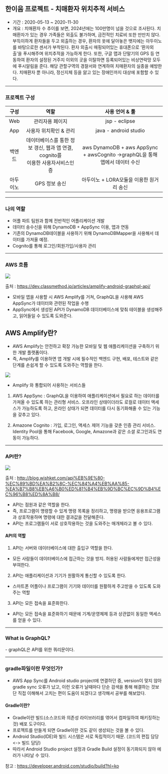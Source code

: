 <h2> 한이음 프로젝트 - 치매환자 위치추적 서비스 </h2>

 - 기간 : 2020-05-13 ~ 2020-11-30
 - 개요 : 치매환자 수 추이를 보면, 2024년에는 100만명이 넘을 것으로 조사된다. 치매환자가 있는 경우 가족들은 외출도 불가하며, 금전적인 치료비 또한 만만치 않다. 
 부득이하게 환자들을 두고 외출하는 경우, 환자의 옷에 달아놓은 뱃지에는 아두이노를 바탕으로한 센서가 부착된다. 환자 외출시 매핑되어있는 휴대폰으로 ‘환자외출’을 푸시해주며 위치추적을 가능하게 한다.
 또한, 구글 맵과 단말기의 GPS 등 연동하여 환자의 설정된 거주지 이외의 곳을 이탈하면 등록되어있는 비상연락망 모두에 푸시알림을 준다. 해당 관할구역의 경찰서와 연계하여 치매환자의 실종을 예방한다.
 치매환자 뿐 아니라, 정신지체 등을 앓고 있는 장애인까지 대상에 포함할 수 있다.
 
 ---
<h3> 프로젝트 구성 </h3> 

| 구성 | 역할 | 사용 언어 & 툴 |
|:------------:|:-----------------:|:-----------------:|
| Web | 관리자용 페이지 | jsp - eclipse |
| App | 사용자 위치확인 & 관리 | java - android studio |
| 백엔드 | 데이터베이스를 통한 정보 갱신, 웹과 앱 연결, cognito를<br> 이용한 사용자서비스인증 | aws DynamoDB + aws AppSync + awsCognito ->graphQL을 통해 앱에서 데이터 수신 |
| 아두이노 | GPS 정보 송신 | 아두이노 + LORA모듈을 이용한 원거리 송신 |

---

 <h3> 나의 역할 </h3>
 
  - 어플 파트 팀원과 함께 전반적인 어플리케이션 개발<br>
  - 데이터 송수신을 위해 DynamoDB + AppSync 이용, 앱과 연동<br>
  - 기존의 DynamoDB테이블을 사용하기 위해 DynamoDBMapper을 사용해서 데이터를 가져올 예정.
  - Cognito를 통해 로그인/회원가입/사용자 관리<br>

---
 <h3> AWS 흐름 </h3>
 
 <img src="https://cdn-ssl-devio-img.classmethod.jp/wp-content/uploads/2020/06/appsync-api-768x308.png">
 
 출처 : https://dev.classmethod.jp/articles/amplify-android-graphql-api/
 
 - 모바일 앱을 사용할 시 AWS Amplify를 거쳐, GraphQL을 사용해 AWS AppSync가 데이터와 관련된 작업을 수행
 - AppSync에서 생성된 API가 DynamoDB 데이터베이스에 맞춰 테이블을 생성해주고, 읽어들일 수 있도록 도와준다. 
 
 <h2> AWS Amplify란? </h2>
 
  - AWS Amplify는 안전하고 확장 가능한 모바일 및 웹 애플리케이션을 구축하기 위한 개발 플랫폼이다.
  - 즉, Amplify를 이용하면 앱 개발 시에 필수적인 백엔드 구현, 배포, 테스트와 같은 단계를 손쉽게 할 수 있도록 도와주는 역할을 한다.

<img src="https://cdn-ssl-devio-img.classmethod.jp/wp-content/uploads/2020/05/amplify-using-service-640x386.png">

 - Amplify 와 통합되어 사용하는 서비스들
 
 1. AWS AppSync : GraphQL을 이용하여 애플리케이션에서 필요로 하는 데이터를 가져올 수 있도록 하는 관리형 서비스. 오프라인 상태이더라도 로컬로 데이터 액세스가 가능하도록 하고, 온라인 상태가 되면 데이터를 다시 동기화해줄 수 있는 기능을 갖추고 있다.
 
 2. Amazone Cognito : 가입, 로그인, 액세스 제어 기능을 갖춘 인증 관리 서비스. Identity Pool을 통해 Facebook, Google, Amazone과 같은 소셜 로그인과도 연동이 가능하다.
 
---
<h3> API란? </h3>

<img src = "http://blog.wishket.com/wp-content/uploads/2019/10/API-%EC%89%BD%EA%B2%8C-%EC%95%8C%EC%95%84%EB%B3%B4%EA%B8%B0.png">

출처 : http://blog.wishket.com/api%EB%9E%80-%EC%89%BD%EA%B2%8C-%EC%84%A4%EB%AA%85-%EA%B7%B8%EB%A6%B0%ED%81%B4%EB%9D%BC%EC%9D%B4%EC%96%B8%ED%8A%B8/

- API는 점원과 같은 역할을 한다.
- 즉, 프로그램이 명령할 수 있게 명령 목록을 정리하고, 명령을 받으면 응용프로그램과 상호작용하며 명령에 대한 결과값을 전달해준다.
- API는 프로그램들이 서로 상호작용하는 것을 도와주는 매개체라고 볼 수 있다.

<h4> API의 역할 </h4>

 1. API는 서버와 데이터베이스에 대한 출입구 역할을 한다.
  - 모든 사람들이 데이터베이스에 접근하는 것을 방지. 허용된 사람들에게만 접근성을 부여한다.
  
 2. API는 애플리케이션과 기기가 원활하게 통신할 수 있도록 한다.
  - 스마트폰 어플이나 프로그램이 기기와 데이터를 원활하게 주고받을 수 있도록 도와주는 역할
  
 3. API는 모든 접속을 표준화한다.
  - API는 모든 접속을 표준화하기 때문에 기계/운영체제 등과 상관없이 동일한 액세스를 얻을 수 있다.

---

<h3> What is GraphQL? </h3>
 - graphQL은 API를 위한 쿼리문이다.

---

 <h3> gradle파일이란 무엇인가? </h3>
 
 - AWS App Sync를 Android studio project에 연결하던 중, version이 맞지 않아 gradle sync 오류가 났고, 이런 오류가 날때마다 단순 검색을 통해 해결하는 것보단 직접 이해해서 고치는 편이 도움이 되겠다고 생각해서 공부를 해보았다.
 
 <h4> Gradle이란? </h4>
 
  - Gradle이란 빌드(소스코드와 의존성 라이브러리를 엮어서 컴파일하여 패키징하는 것) 배포 도구이다.
  - 프로젝트를 만들게 되면 Gradle이란 것도 같이 생성되는 것을 볼 수 있다.
  - Android Studio(IDE)와 빌드 시스템은 서로 독립적이기 때문. (코드의 편집 담당 <-> 빌드 담당)
  - 따라서 Android Studio project 설정과 Gradle Build 설정이 동기화되지 않아 에러가 나타날 수 있다.
  
  참고 : https://developer.android.com/studio/build?hl=ko
